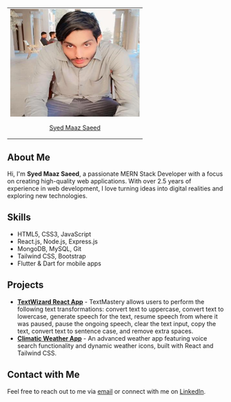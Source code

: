 <table width="100%">
  <tr>
    <td align="center">
      <img src="./portfolio.jpeg" height="250" width="300" alt="Portfolio Image of Syed Maaz Saeed" />
      <p><a href="https://syedmaazsaeed.tech/" target="_blank">Syed Maaz Saeed</a></p>
    </td>
  </tr>
</table>

<h2>About Me</h2>
<p>Hi, I'm <strong>Syed Maaz Saeed</strong>, a passionate MERN Stack Developer with a focus on creating high-quality web applications. With over 2.5 years of experience in web development, I love turning ideas into digital realities and exploring new technologies.</p>

<h2>Skills</h2>
<ul>
  <li>HTML5, CSS3, JavaScript</li>
  <li>React.js, Node.js, Express.js</li>
  <li>MongoDB, MySQL, Git</li>
  <li>Tailwind CSS, Bootstrap</li>
  <li>Flutter & Dart for mobile apps</li>
</ul>

<h2>Projects</h2>
<ul>
  <li>
    <strong><a href="https://mytextwizard.netlify.app/">TextWizard React App</a></strong> - TextMastery allows users to perform the following text transformations: convert text to uppercase, convert text to lowercase, generate speech for the text, resume speech from where it was paused, pause the ongoing speech, clear the text input, copy the text, convert text to sentence case, and remove extra spaces.
  </li>
  <li>
    <strong><a href="https://forecastfusion-app.netlify.app/">Climatic Weather App</a></strong> - An advanced weather app featuring voice search functionality and dynamic weather icons, built with React and Tailwind CSS.
  </li>
</ul>

<h2>Contact with Me</h2>
<p>Feel free to reach out to me via <a href="mailto:syedmaazsaeed.@gmail.com">email</a> or connect with me on <a href="https://www.linkedin.com/in/syed-maaz-saeed-908718204/">LinkedIn</a>.</p>

